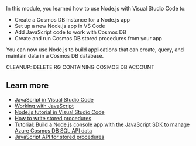 In this module, you learned how to use Node.js with Visual Studio Code to:

- Create a Cosmos DB instance for a Node.js app
- Set up a new Node.js app in VS Code
- Add JavaScript code to work with Cosmos DB
- Create and run Cosmos DB stored procedures from your app

You can now use Node.js to build applications that can create, query, and maintain data in a Cosmos DB database.

CLEANUP: DELETE RG CONTAINING COSMOS DB ACCOUNT

## Learn more

- [JavaScript in Visual Studio Code](https://code.visualstudio.com/docs/languages/javascript)
- [Working with JavaScript](https://code.visualstudio.com/docs/nodejs/working-with-javascript)
- [Node.js tutorial in Visual Studio Code](https://code.visualstudio.com/docs/nodejs/nodejs-tutorial)
- [How to write stored procedures](https://docs.microsoft.com/azure/cosmos-db/how-to-write-stored-procedures-triggers-udfs#stored-procedures)
- [Tutorial: Build a Node.js console app with the JavaScript SDK to manage Azure Cosmos DB SQL API data](https://docs.microsoft.com/azure/cosmos-db/sql-api-nodejs-get-started)
- [JavaScript API for stored procedures](https://azure.github.io/azure-cosmosdb-js-server/index.html)

